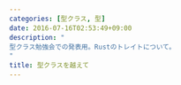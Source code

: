```yaml
---
categories: [型クラス, 型]
date: 2016-07-16T02:53:49+09:00
description: "
型クラス勉強会での発表用。Rustのトレイトについて。
"
title: 型クラスを越えて
---
```


<section data-markdown
    data-separator="\n===\n"
    data-vertical="\n---\n"
    data-notes="^Note:">
<script type="text/template">
# 型クラスを越えて
----------------------
[歌舞伎座.tech#10「型クラス勉強会」](http://kbkz.connpass.com/event/32420/)

<!-- .slide: class="center" -->
===
# About Me
---------
![κeenのアイコン](/images/icon.png) <!-- .element: style="position:absolute;right:0;z-index:-1" -->

 + κeen
 + [@blackenedgold](https://twitter.com/blackenedgold)
 + Github: [KeenS](https://github.com/KeenS)
 + サイバーエージェントのエンジニア
 + Lisp, ML, Rust, Shell Scriptあたりを書きます

===
# Rustとは
----------

* システムプログラミング言語
* GCなし！でもメモリ管理は自動
* **Zero-Cost Abstraction**
* **Trait-Based Generics**
* パターンマッチ、代数的データ型などなど
* [プログラミング言語Rust](https://rust-lang-ja.github.io/the-rust-programming-language-ja/1.6/book/README.html)

===
# Rustのトレイト的なの
----------------

* 型に固有のメソッド
  + オブジェクト指向的な
* トレイト
  + 型クラス

===
# 型クラスじゃない方
-------------------

``` rust
struct Person {
  name: String,
}
impl Person {
  // Static constructor
  fn new(name: String) -> Self {
    Person{name: name}
  }

  // method
  fn hello(&self) {
    println!("Hello, {}", self.name);
  }
}
```

===
``` rust
let person = Person::new("κeen");
person.hello();
```

===
# 多相型と制約
--------------

``` rust
struct Temp<T>(T);

impl <T: Celsius> Temp<T> {
  fn fromCelsius(t: isize) -> Self {
    Temp(Celsius(t))
  }
}

impl <T: Fahrenheit> Temp<T> {
  fn fromFahrenheit(t: isize) -> Self {
    Temp(Fahrenheit(t))
  }
}

```

===
# 型クラス
---------

* 便利
* 他の言語にも取り入れてほしい
* 型クラスを入れることで言語設計がどうなるか
* ユーザランドより言語機能的な部分フォーカス

===
# Rustの型クラスの実装
---------------------

* 動的ディスパッチと静的ディスパッチ両方がある
* 動的ディスパッチ
  + implicit parameterを渡すやつ
* 静的ディスパッチ
  + コンパイル時に解決してしまうやつ
* デフォフォルト静的
  + 動的を選ぶことも出来る

===
# 静的ディスパッチの意味
-----------------------

* Zero-Cost Abstraction
* ユーザはパフォーマンスのために設計を曲げる必要がなくなる
* インライン化などの最適化も出来る
* 逆の見方をすればZero-Cost Abstraction出来るからシステムプログラミング言語に高級な機能を入れれた

===
# 型クラス+α
-----------
それぞれ面白い特徴が。

* `FromStr`
* `Write`
* `Add`
* `Default`, `Zero`
* `Iterator`

===
# 型クラス+関数
--------------

* 関連関数
* `FromStr`
* static関数的なものになる

```rust
pub trait FromStr {
    type Err;
    fn from_str(s: &str) -> Result<Self, Self::Err>;
}
```

===
``` rust
use std::str::FromStr;

let s = "5";
let x = i32::from_str(s).unwrap();

assert_eq!(5, x);
```

===
# 型クラス+構文
--------------

* = メソッド
* 第一引数が `self` な関数はメソッド構文で呼び出せる
* クラスがなくても継承がなくてもオブジェクト指向
* `Write`

``` rust
trait Write {
  fn write(&mut self, buf: &[u8]) -> Result<usize>;
}
```

===
``` rust
impl Write for Foo {
  fn write(&mut self, buf: &[u8]) -> Result<usize> {
    ...
  }
}

let foo = Foo::new();
foo.write(aa);
```

===
# 型クラス+UFCS
---------------

* = 実質オーバーロード
* 中身の違うメソッドを複数定義出来る
* どのメソッドを呼ぶかを決定する構文がある
  + = Universal Function Call Syntax

===
```rust
trait Foo {
    fn foo() -> i32;
}

struct Bar;

impl Bar {
    fn foo() -> i32 {
        20
    }
}

impl Foo for Bar {
    fn foo() -> i32 {
        10
    }
}

```
===

```rust
<Bar as Foo>::foo();
Bar::foo();
```


===
# 型クラス+演算子
-----------------

* = 演算子オーバーロード
* `Add`

``` rust
pub trait Add<RHS = Self> {
    type Output;
    fn add(self, rhs: RHS) -> Self::Output;
}
```

===

``` rust
use std::ops::Add;

struct Foo;

impl Add for Foo {
    type Output = Foo;

    fn add(self, _rhs: Foo) -> Foo {
        println!("Adding!");
        self
    }
}

fn main() {
    Foo + Foo;
}
```
===
<blockquote class="twitter-tweet" data-lang="ja"><p lang="ja" dir="ltr">for (my_int i = 0; i &lt; 10; i++) { … }<br><br>Cならどういうアセンブリに落ちるかすぐわかるけどC++ならmy_intはクラスかもしれず=0はコンストラクタを起動し&lt;はメソッド呼び出しになり++はejectを発行して光学ディスクトレイが開き相手は死ぬ</p>&mdash; わさびず <a href="https://twitter.com/___yuni/status/681891856335032320">2015年12月29日</a></blockquote>

<!-- .slide: class="center" -->

===
# 型クラス+値
-------------

* = 関連定数
* unstable...
* `Zero`, `Default`

``` rust
// current
pub trait Zero {
    fn zero() -> Self;
}
```

``` rust
// ideal
#![feature(associated_consts)]
pub trait Zero {
    const ZERO: Self;
}
```

===
```rust
trait Monoid: Add<Self> + Zero
  where Self::Output : Add<Self> + Zero {
}

```

===
# 型クラス+型
-------------

* 関連型
* 型族…？
  + あまり違いを分かっていない
  + 関連型を持った型をまとめたのが型族？
* `Iterator`

```rust
pub trait Iterator {
  type Item;
  ....
}
```

===
``` rust
trait Iterator {
  ...
  fn next(&mut self) -> Option<Self::Item>;
}
```

===
# 型クラス+暗黙のルール
---------------------

* オーバーライド
* `Drop`
  + 暗黙に呼ばれるデストラクタをオーバーライド出来る

```rust
pub trait Drop {
    fn drop(&mut self);
}
```

===
``` rust
impl Drop for Lock {
    fn drop(&mut self) {
        self.free();
    }
}
```

===
# 型クラス+アノテーション
------------------------

* 単純に便利
* `derive`(`Debug` , `Eq`)

``` rust
#[derive(Debug, Eq)]
struct Foo(usize);
```

===

``` rust
let foo1 = Foo(1);
let foo2 = Foo(2);
println!("{:?} == {:?} ?: {:?}",
         foo1,
         foo2,
         foo1 == foo2);
```

===
# まとめ
--------

* 型クラスは便利だよ
* 型クラスの実装は効率的に出来るよ
* 型クラスを使うと言語設計も変わるよ

</script>
</section>
